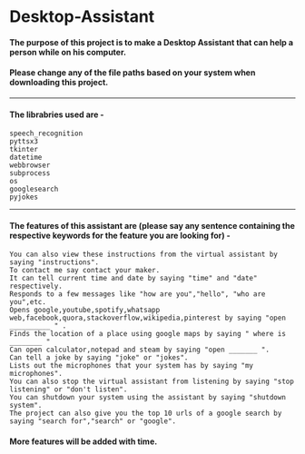# Desktop-Assistant

#### The purpose of this project is to make a Desktop Assistant that can help a person while on his computer.
#### Please change any of the file paths based on your system when downloading this project.

____________________________________________________________________________________________________________________________________________
#### The librabries used are -
    speech_recognition 
    pyttsx3 
    tkinter 
    datetime 
    webbrowser 
    subprocess 
    os 
    googlesearch 
    pyjokes 

________________________________________________________________________________________________________________________________________________
#### The features of this assistant are (please say any sentence containing the respective keywords for the feature you are looking for) -
    You can also view these instructions from the virtual assistant by saying "instructions".
    To contact me say contact your maker.
    It can tell current time and date by saying "time" and "date" respectively.
    Responds to a few messages like "how are you","hello", "who are you",etc.
    Opens google,youtube,spotify,whatsapp web,facebook,quora,stackoverflow,wikipedia,pinterest by saying "open __________ " .
    Finds the location of a place using google maps by saying " where is ________ "
    Can open calculator,notepad and steam by saying "open _______ ".
    Can tell a joke by saying "joke" or "jokes".
    Lists out the microphones that your system has by saying "my microphones".
    You can also stop the virtual assistant from listening by saying "stop listening" or "don't listen".
    You can shutdown your system using the assistant by saying "shutdown system".
    The project can also give you the top 10 urls of a google search by saying "search for","search" or "google".
    
#### More features will be added with time.


    

